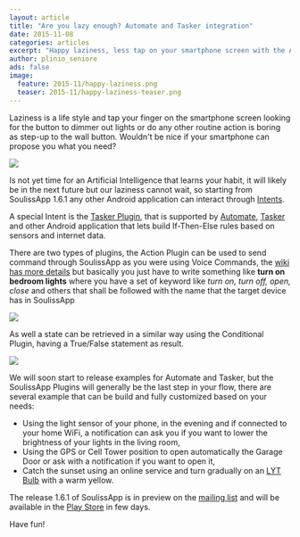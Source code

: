 ```yaml
---
layout: article
title: "Are you lazy enough? Automate and Tasker integration"
date: 2015-11-08
categories: articles
excerpt: "Happy laziness, less tap on your smartphone screen with the Automate and Tasker integration in SoulissApp"
author: plinio_seniore
ads: false
image:
  feature: 2015-11/happy-laziness.png
  teaser: 2015-11/happy-laziness-teaser.png
---
```


Laziness is a life style and tap your finger on the smartphone screen looking for the button to dimmer out lights or do any other routine action is boring as step-up to the wall button. Wouldn't be nice if your smartphone can propose you what you need?

![](http://souliss.net/images/2015-11/dialog-suggestion.jpg?raw=true)

Is not yet time for an Artificial Intelligence that learns your habit, it will likely be in the next future but our laziness cannot wait, so starting from SoulissApp 1.6.1 any other Android application can interact through [Intents](http://developer.android.com/guide/components/intents-filters.html).

A special Intent is the [Tasker Plugin](http://tasker.dinglisch.net/plugins.html), that is supported by [Automate](https://play.google.com/store/apps/details?id=com.llamalab.automate&hl=en), [Tasker](https://play.google.com/store/apps/details?id=net.dinglisch.android.taskerm&hl=en) and other Android application that lets build If-Then-Else rules based on sensors and internet data.

There are two types of plugins, the Action Plugin can be used to send command through SoulissApp as you were using Voice Commands, the [wiki has more details](https://github.com/souliss/souliss/wiki/SoulissApp-API) but basically you just have to write something like **turn on bedroom lights** where you have a set of keyword like *turn on, turn off, open, close* and others that shall be followed with the name that the target device has in SoulissApp

![](http://souliss.net/images/2015-11/ActionPlugin.jpg?raw=true)

As well a state can be retrieved in a similar way using the Conditional Plugin, having a True/False statement as result.

![](http://souliss.net/images/2015-10/ConditionPlugin.png?raw=true)

We will soon start to release examples for Automate and Tasker, but the SoulissApp Plugins will generally be the last step in your flow, there are several example that can be build and fully customized based on your needs:

* Using the light sensor of your phone, in the evening and if connected to your home WiFi, a notification can ask you if you want to lower the brightness of your lights in the living room,
* Using the GPS or Cell Tower position to open automatically the Garage Door or ask with a notification if you want to open it,
* Catch the sunset using an online service and turn gradually on an [LYT Bulb](http://souliss.net/articles/multicolor-wifi-bulb-arduino-based/) with a warm yellow.

The release 1.6.1 of SoulissApp is in preview on the [mailing list](https://github.com/souliss/souliss/wiki/Community) and will be available in the [Play Store](https://play.google.com/store/apps/details?id=it.angelic.soulissclient) in few days.

Have fun!